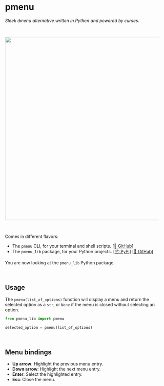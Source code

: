 # pmenu
*Sleek dmenu alternative written in Python and powered by curses.*

<br>
<p align="center">
  <img width="600" src="https://i.imgur.com/2omHG8y.png">
</p>
<br>

Comes in different flavors:

- The ```pmenu``` CLI, for your terminal and shell scripts. [[📂 GitHub]](https://github.com/Julynx/pmenu)
- The ```pmenu_lib``` package, for your Python projects. [[📦 PyPi]](https://pypi.org/project/pmenu-lib/) [[📂 GitHub]](https://github.com/Julynx/pmenu_lib)

You are now looking at the ```pmenu_lib``` Python package.

<br>

## Usage
The ```pmenu(list_of_options)``` function will display a menu and return the selected option as a ```str```, or ```None``` if the menu is closed without selecting an option.

```python
from pmenu_lib import pmenu

selected_option = pmenu(list_of_options)
```

<br>

## Menu bindings

- **Up arrow**: Highlight the previous menu entry.
- **Down arrow**: Highlight the next menu entry.
- **Enter**: Select the highlighted entry.
- **Esc**: Close the menu.

